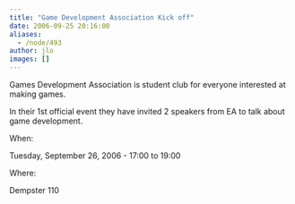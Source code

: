 ```yaml
---
title: "Game Development Association Kick off"
date: 2006-09-25 20:16:00
aliases:
  - /node/493
author: jlo
images: []
---
```


Games Development Association is student club for everyone interested at making games.

In their 1st official event they have invited 2 speakers from EA to talk about game development.

When: 

Tuesday, September 26, 2006 - 17:00 to 19:00

Where: 

Dempster 110
